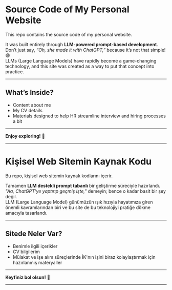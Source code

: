 # Source Code of My Personal Website

This repo contains the source code of my personal website.

It was built entirely through **LLM-powered prompt-based development**.  
Don’t just say, *“Oh, she made it with ChatGPT,”* because it’s not that simple! 😄  
LLMs (Large Language Models) have rapidly become a game-changing technology, and this site was created as a way to put that concept into practice.

---

## What’s Inside?

- Content about me  
- My CV details  
- Materials designed to help HR streamline interview and hiring processes a bit

---

**Enjoy exploring!** 🎉

---



# Kişisel Web Sitemin Kaynak Kodu

Bu repo, kişisel web sitemin kaynak kodlarını içerir.

Tamamen **LLM destekli prompt tabanlı** bir geliştirme süreciyle hazırlandı.  
*"Aa, ChatGPT'ye yaptırıp geçmiş işte,"* demeyin; bence o kadar basit bir şey değil.  
LLM (Large Language Model) günümüzün ışık hızıyla hayatımıza giren önemli kavramlarından biri ve bu site de bu teknolojiyi pratiğe dökme amacıyla tasarlandı.

---

## Sitede Neler Var?

- Benimle ilgili içerikler  
- CV bilgilerim  
- Mülakat ve işe alım süreçlerinde İK'nın işini biraz kolaylaştırmak için hazırlanmış materyaller

---

**Keyfiniz bol olsun!** 🎉

---



